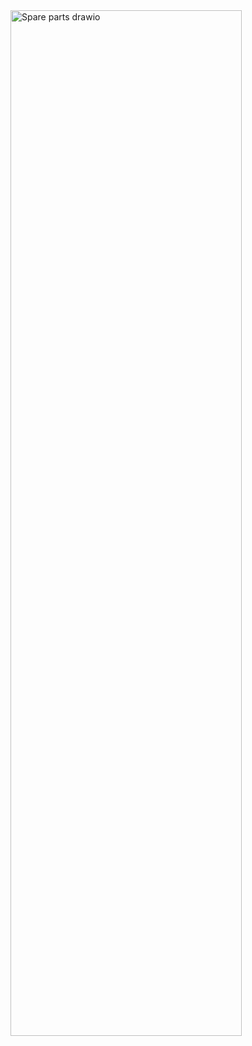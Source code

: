 <img width="370" height="1641" alt="Spare parts drawio" src="https://github.com/user-attachments/assets/95aa5eee-aef8-4a16-a12f-cb835ebc1b2a" />
